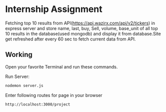 # Internship Assignment
Fetching top 10 results from API(https://api.wazirx.com/api/v2/tickers) in express server and store name, last, buy, Sell, volume, base_unit of all top 10 results in the database(used mongodb) and display it from database.Site get refreshed after every 60 sec to fetch current data from API.
## Working
Open your favorite Terminal and run these commands.

Run Server:

```sh
nodemon server.js
```
Enter following routes for page in your browser

```sh
http://localhost:3000/project
```
